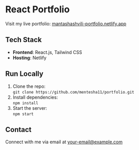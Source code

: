 # React Portfolio

Visit my live portfolio: [mantashashvili-portfolio.netlify.app](https://mantashashvili-portfolio.netlify.app/)

## Tech Stack

- **Frontend**: React.js, Tailwind CSS  
- **Hosting**: Netlify  

## Run Locally

1. Clone the repo:  
   `git clone https://github.com/mentesha11/portfolio.git`
2. Install dependencies:  
   `npm install`
3. Start the server:  
   `npm start`
## Contact

Connect with me via email at [your-email@example.com](mantashashvili17@gmail.com)
